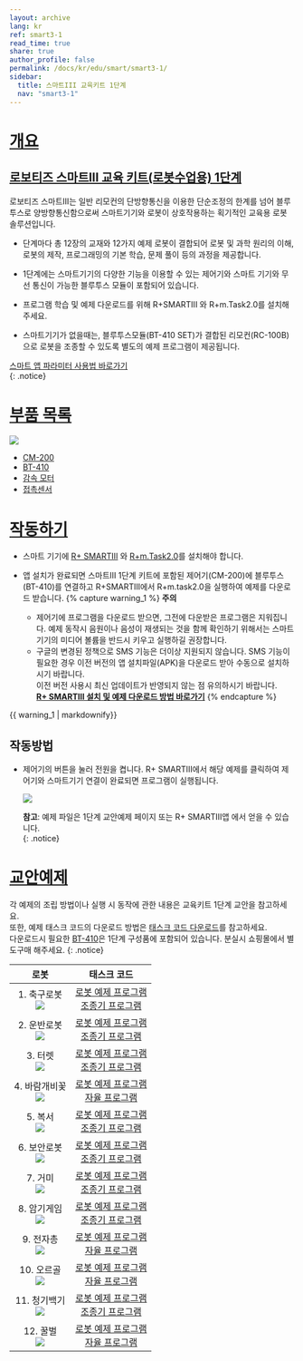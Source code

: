 ```yaml
---
layout: archive
lang: kr
ref: smart3-1
read_time: true
share: true
author_profile: false
permalink: /docs/kr/edu/smart/smart3-1/
sidebar:
  title: 스마트III 교육키트 1단계
  nav: "smart3-1"
---
```


# [개요](#개요)

## [로보티즈 스마트III 교육 키트(로봇수업용) 1단계](#로보티즈-스마트iii-교육-키트-로봇수업용-1단계)

로보티즈 스마트III는 일반 리모컨의 단방향통신을 이용한 단순조정의 한계를 넘어 블루투스로 양방향통신함으로써 스마트기기와 로봇이 상호작용하는 획기적인 교육용 로봇 솔루션입니다.  

- 단계마다 총 12장의 교재와 12가지 예제 로봇이 결합되어 로봇 및 과학 원리의 이해, 로봇의 제작, 프로그래밍의 기본 학습, 문제 풀이 등의 과정을 제공합니다.

- 1단계에는 스마트기기의 다양한 기능을 이용할 수 있는 제어기와 스마트 기기와 무선 통신이 가능한 블루투스 모듈이 포함되어 있습니다.

- 프로그램 학습 및 예제 다운로드를 위해 R+SMARTIII 와 R+m.Task2.0를 설치해주세요.

- 스마트기기가 없을때는, 블루투스모듈(BT-410 SET)가 결합된 리모컨(RC-100B)으로 로봇을 조종할 수 있도록 별도의 예제 프로그램이 제공됩니다.


[스마트 앱 파라미터 사용법 바로가기]  
{: .notice}

# [부품 목록](#부품-목록)

![](/assets/images/edu/smart/smart3-1_e-manual.jpg)

 - [CM-200]
 - [BT-410]
 - [감속 모터]
 - [접촉센서]

# [작동하기](#작동하기)

- 스마트 기기에 [R+ SMARTIII] 와 [R+m.Task2.0]를 설치해야 합니다.

- 앱 설치가 완료되면 스마트III 1단계 키트에 포함된 제어기(CM-200)에 블루투스(BT-410)를 연결하고 R+SMARTIII에서 R+m.task2.0을 실행하여 예제를 다운로드 받습니다.
 {% capture warning_1 %}
  **주의**   
  - 제어기에 프로그램을 다운로드 받으면, 그전에 다운받은 프로그램은 지워집니다. 예제 동작시 음원이나 음성이 재생되는 것을 함께 확인하기 위해서는 스마트 기기의 미디어 볼륨을 반드시 키우고 실행하길 권장합니다.  
  - 구글의 변경된 정책으로 SMS 기능은 더이상 지원되지 않습니다.
  SMS 기능이 필요한 경우 이전 버전의 앱 설치파일(APK)을 다운로드 받아 수동으로 설치하시기 바랍니다.  
  이전 버전 사용시 최신 업데이트가 반영되지 않는 점 유의하시기 바랍니다.  
  **[R+ SMARTIII 설치 및 예제 다운로드 방법 바로가기](/docs/kr/software/mobile_app/rplussmart/#r-smart-다운로드설치)**
 {% endcapture %}
 <div class ="notice--warning">{{ warning_1 | markdownify}}</div>
 
## 작동방법

- 제어기의 버튼을 눌러 전원을 켭니다. R+ SMARTIII에서 해당 예제를 클릭하여 제어기와 스마트기기 연결이 완료되면 프로그램이 실행됩니다.

  ![](/assets/images/edu/smart/cm_200_7.jpg)

  **참고**: 예제 파일은 1단계 교안예제 페이지 또는 R+ SMARTIII앱 에서 얻을 수 있습니다.  
  {: .notice}

# [교안예제](#교안예제)

각 예제의 조립 방법이나 실행 시 동작에 관한 내용은 교육키트 1단계 교안을 참고하세요.  
또한, 예제 태스크 코드의 다운로드 방법은 [태스크 코드 다운로드]를 참고하세요.  
다운로드시 필요한 [BT-410]은 1단계 구성품에 포함되어 있습니다. 분실시 쇼핑몰에서 별도구매 해주세요.
{: .notice}

|                               로봇                                |                                                    태스크 코드                                                    |
|:-----------------------------------------------------------------:|:-----------------------------------------------------------------------------------------------------------------:|
| 1. 축구로봇<br />![](/assets/images/edu/smart/1_soccer_robot.png) |     [로봇 예제 프로그램][01_smart3_L1_Soccer_kr.tskx]<br />[조종기 프로그램][03_smart3_L1_Soccer_RC_kr.tskx]      |
| 2. 운반로봇<br />![](/assets/images/edu/smart/1_transporter.png)  | [로봇 예제 프로그램][01_smart3_L1_Transporter_kr.tskx]<br />[조종기 프로그램][03_smart3_L1_Transpoter_RC_kr.tskx] |
|     3. 터렛<br />![](/assets/images/edu/smart/1_shooter.png)      |     [로봇 예제 프로그램][01_smart3_L1_Turret_kr.tskx]<br />[조종기 프로그램][03_smart3_L1_Turret_RC_kr.tskx]      |
|   4. 바람개비꽃<br />![](/assets/images/edu/smart/1_flower.png)   |      [로봇 예제 프로그램][01_smart3_L1_Flower_kr.tskx]<br />[자율 프로그램][03_smart3_L1_Flower_AI_kr.tskx]       |
|   5. 복서<br />![](/assets/images/edu/smart/1_boxing_robot.png)   |      [로봇 예제 프로그램][01_smart3_L1_Boxer_kr.tskx]<br />[조종기 프로그램][03_smart3_L1_Boxer_RC_kr.tskx]       |
|   6. 보안로봇<br />![](/assets/images/edu/smart/1_security.png)   |   [로봇 예제 프로그램][01_smart3_L1_Security_kr.tskx]<br />[조종기 프로그램][03_smart3_L1_Security_RC_kr.tskx]    |
|      7. 거미<br />![](/assets/images/edu/smart/1_spider.png)      |     [로봇 예제 프로그램][01_smart3_L1_Spider_kr.tskx]<br />[조종기 프로그램][03_smart3_L1_Spider_RC_kr.tskx]      |
|    8. 암기게임<br />![](/assets/images/edu/smart/1_memory.png)    |     [로봇 예제 프로그램][01_smart3_L1_Memory_kr.tskx]<br />[조종기 프로그램][03_smart3_L1_Memory_RC_kr.tskx]      |
|    9. 전자총<br />![](/assets/images/edu/smart/1_smartgun.png)    |  [로봇 예제 프로그램][01_smart3_L1_Electrogun_kr.tskx]<br />[자율 프로그램][03_smart3_L1_Electrogun_AI_kr.tskx]   |
|   10. 오르골<br />![](/assets/images/edu/smart/1_music_box.png)   |       [로봇 예제 프로그램][01_smart3_L1_Orgel_kr.tskx]<br />[자율 프로그램][03_smart3_L1_Orgel_AI_kr.tskx]        |
|  11. 청기백기<br />![](/assets/images/edu/smart/1_flaggame.png)   |       [로봇 예제 프로그램][01_smart3_L1_Flag_kr.tskx]<br />[조종기 프로그램][03_smart3_L1_Flag_RC_kr.tskx]        |
|  12. 꿀벌<br />![](/assets/images/edu/smart/1_dancingrobot.png)   | [로봇 예제 프로그램][01_smart3_L1_Dancing_Bee_kr.tskx]<br />[자율 프로그램][03_smart3_L1_Dancing_Bee_AI_kr.tskx]  |


[스마트 앱 파라미터 사용법 바로가기]: /docs/kr/software/rplus1/task/task_misc/#스마트앱-파라미터
[CM-200]: /docs/kr/parts/controller/cm-200/
[BT-410]: /docs/kr/parts/communication/bt-410/
[감속 모터]: /docs/kr/parts/motor/gm-10a/
[접촉센서]: /docs/kr/parts/sensor/ts-10/
[R+ SMARTIII 설치 및 예제 다운로드 방법 바로가기]: /docs/kr/software/mobile_app/rplussmart/#r-smart-다운로드설치
[R+ SMARTIII]: /docs/kr/software/mobile_app/rplussmart/
[R+m.Task2.0]: /docs/kr/software/rplus_mobile/mtask20/
[태스크 코드 다운로드]: /docs/kr/faq/download_task_code/
[01_smart3_L1_Soccer_kr.tskx]: http://www.robotis.com/service/download.php?no=1044
[03_smart3_L1_Soccer_RC_kr.tskx]: http://www.robotis.com/service/download.php?no=1056
[01_smart3_L1_Transporter_kr.tskx]: http://www.robotis.com/service/download.php?no=1046
[03_smart3_L1_Transpoter_RC_kr.tskx]: http://www.robotis.com/service/download.php?no=1058
[01_smart3_L1_Turret_kr.tskx]: http://www.robotis.com/service/download.php?no=1047
[03_smart3_L1_Turret_RC_kr.tskx]: http://www.robotis.com/service/download.php?no=1059
[01_smart3_L1_Flower_kr.tskx]: http://www.robotis.com/service/download.php?no=1040
[03_smart3_L1_Flower_AI_kr.tskx]: http://www.robotis.com/service/download.php?no=1052
[01_smart3_L1_Boxer_kr.tskx]: http://www.robotis.com/service/download.php?no=1036
[03_smart3_L1_Boxer_RC_kr.tskx]: http://www.robotis.com/service/download.php?no=1048
[01_smart3_L1_Security_kr.tskx]: http://www.robotis.com/service/download.php?no=1043
[03_smart3_L1_Security_RC_kr.tskx]: http://www.robotis.com/service/download.php?no=1055
[01_smart3_L1_Spider_kr.tskx]: http://www.robotis.com/service/download.php?no=1045
[03_smart3_L1_Spider_RC_kr.tskx]: http://www.robotis.com/service/download.php?no=1057
[01_smart3_L1_Memory_kr.tskx]: http://www.robotis.com/service/download.php?no=1041
[03_smart3_L1_Memory_RC_kr.tskx]: http://www.robotis.com/service/download.php?no=1053
[01_smart3_L1_Electrogun_kr.tskx]: http://www.robotis.com/service/download.php?no=1038
[03_smart3_L1_Electrogun_AI_kr.tskx]: http://www.robotis.com/service/download.php?no=1050
[01_smart3_L1_Orgel_kr.tskx]: http://www.robotis.com/service/download.php?no=1042
[03_smart3_L1_Orgel_AI_kr.tskx]: http://www.robotis.com/service/download.php?no=1054
[01_smart3_L1_Flag_kr.tskx]: http://www.robotis.com/service/download.php?no=1039
[03_smart3_L1_Flag_RC_kr.tskx]: http://www.robotis.com/service/download.php?no=1051
[01_smart3_L1_Dancing_Bee_kr.tskx]: http://www.robotis.com/service/download.php?no=1037
[03_smart3_L1_Dancing_Bee_AI_kr.tskx]: http://www.robotis.com/service/download.php?no=1049
